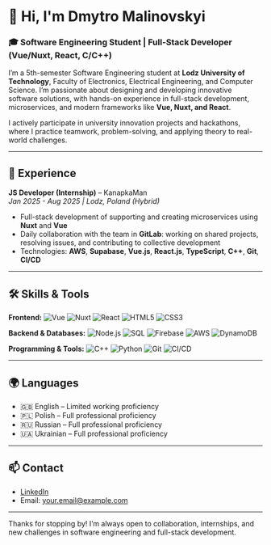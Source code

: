 # 👋 Hi, I'm Dmytro Malinovskyi

### 🎓 Software Engineering Student | Full-Stack Developer (Vue/Nuxt, React, C/C++)

I’m a 5th-semester Software Engineering student at **Lodz University of Technology**, Faculty of Electronics, Electrical Engineering, and Computer Science. I’m passionate about designing and developing innovative software solutions, with hands-on experience in full-stack development, microservices, and modern frameworks like **Vue, Nuxt, and React**.  

I actively participate in university innovation projects and hackathons, where I practice teamwork, problem-solving, and applying theory to real-world challenges.

---

## 💼 Experience

**JS Developer (Internship)** – KanapkaMan  
*Jan 2025 - Aug 2025 | Lodz, Poland (Hybrid)*  
- Full-stack development of supporting and creating microservices using **Nuxt** and **Vue**  
- Daily collaboration with the team in **GitLab**: working on shared projects, resolving issues, and contributing to collective development  
- Technologies: **AWS**, **Supabase**, **Vue.js**, **React.js**, **TypeScript**, **C++**, **Git**, **CI/CD**

---

## 🛠 Skills & Tools

**Frontend:** ![Vue](https://img.shields.io/badge/-Vue.js-42b883?style=flat-square&logo=vue.js&logoColor=white) ![Nuxt](https://img.shields.io/badge/-Nuxt.js-00DC82?style=flat-square&logo=nuxt.js&logoColor=white) ![React](https://img.shields.io/badge/-React-61DAFB?style=flat-square&logo=react&logoColor=white) ![HTML5](https://img.shields.io/badge/-HTML5-E34F26?style=flat-square&logo=html5&logoColor=white) ![CSS3](https://img.shields.io/badge/-CSS3-1572B6?style=flat-square&logo=css3&logoColor=white)

**Backend & Databases:** ![Node.js](https://img.shields.io/badge/-Node.js-339933?style=flat-square&logo=node.js&logoColor=white) ![SQL](https://img.shields.io/badge/-SQL-4479A1?style=flat-square&logo=postgresql&logoColor=white) ![Firebase](https://img.shields.io/badge/-Firebase-FFCA28?style=flat-square&logo=firebase&logoColor=white) ![AWS](https://img.shields.io/badge/-AWS-232F3E?style=flat-square&logo=amazon-aws&logoColor=white) ![DynamoDB](https://img.shields.io/badge/-DynamoDB-4053D6?style=flat-square&logo=amazondynamodb&logoColor=white)

**Programming & Tools:** ![C++](https://img.shields.io/badge/-C++-00599C?style=flat-square&logo=c%2B%2B&logoColor=white) ![Python](https://img.shields.io/badge/-Python-3776AB?style=flat-square&logo=python&logoColor=white) ![Git](https://img.shields.io/badge/-Git-F05032?style=flat-square&logo=git&logoColor=white) ![CI/CD](https://img.shields.io/badge/-CI/CD-007ACC?style=flat-square)

---

## 🌍 Languages

- 🇬🇧 English – Limited working proficiency  
- 🇵🇱 Polish – Full professional proficiency  
- 🇷🇺 Russian – Full professional proficiency  
- 🇺🇦 Ukrainian – Full professional proficiency

---

## 📫 Contact

- [LinkedIn](https://www.linkedin.com/in/dmytro-malinovskyi-85914529b/)  
- Email: your.email@example.com

---

Thanks for stopping by! I’m always open to collaboration, internships, and new challenges in software engineering and full-stack development.
